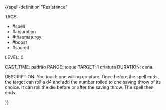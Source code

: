 {{spell-definition "Resistance"

TAGS:
- #spell
- #abjuration
- #thaumaturgy
- #boost
- #sacred

LEVEL: 0

CAST_TIME: padrão
RANGE: toque
TARGET: 1 criatura
DURATION: cena.

DESCRIPTION:
You touch one willing creature. Once before the spell ends, the target can roll a d4 and add the number rolled to one saving throw of its choice. It can roll the die before or after the saving throw. The spell then ends.

}}
